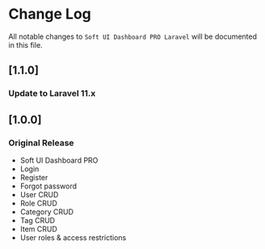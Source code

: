 # Change Log
All notable changes to `Soft UI Dashboard PRO Laravel`  will be documented in this file.

## [1.1.0]
### Update to Laravel 11.x

## [1.0.0]
### Original Release
- Soft UI Dashboard PRO
- Login
- Register
- Forgot password
- User CRUD
- Role CRUD
- Category CRUD
- Tag CRUD
- Item CRUD
- User roles & access restrictions
